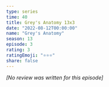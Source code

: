 ```yaml
---
type: series
time: 40
title: Grey's Anatomy 13x3
date: "2022-08-12T00:00:00"
name: "Grey's Anatomy"
season: 13
episode: 3
rating: 3
ratingEmoji: "⭐️⭐️⭐️"
share: false
---
```


*[No review was written for this episode]*